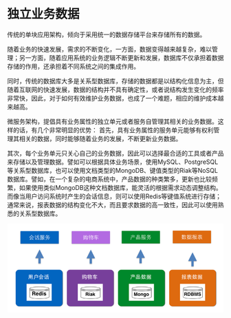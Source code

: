 # 独立业务数据

传统的单块应用架构，倾向于采用统一的数据存储平台来存储所有的数据。

随着业务的快速发展，需求的不断变化，一方面，数据变得越来越复杂，难以管理；另一方面，随着应用系统的业务逻辑不断更新和发展，数据库不仅承担着数据存储的作用，还承担着不同系统之间的集成作用。

同时，传统的数据库大多是关系型数据库，存储的数据都是以结构化信息为主，但随着互联网的快速发展，数据的结构并不具有确定性，或者说结构发生变化的频率非常快，因此，对于如何有效维护业务数据，也成了一个难题，相应的维护成本越来越高。

微服务架构，提倡具有业务属性的独立单元或者服务自管理其相关的业务数据。这样的话，有几个非常明显的优势：
首先，具有业务属性的服务单元能够有权利管理其相关的数据，同时能够随着业务的发展，不断更新业务数据。

其次，每个业务单元只关心自己的业务数据，因此可以选择最合适的工具或者产品来存储以及管理数据。譬如可以根据具体业务场景，使用MySQL、PostgreSQL等关系型数据库，也可以使用文档类型的MongoDB、键值类型的Riak等NoSQL数据库。譬如，在一个复杂的电商系统中，产品数据的种类繁多，更新也比较频繁，如果使用类似MongoDB这种文档数据库，能灵活的根据需求动态调整结构。而像当用户访问系统时产生的会话信息，则可以使用Redis等键值系统进行存储；通常来说，报表数据的结构变化不大，而且要求数据的高一致性，因此可以使用熟悉的关系型数据库。

<img src="images/polyglot-persistence-800-600.png" />
